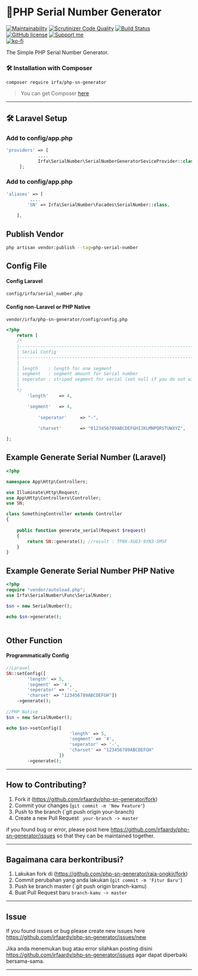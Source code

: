 
# 🚀PHP Serial Number Generator
[![Maintainability](https://api.codeclimate.com/v1/badges/3f4b5d10a870b2301715/maintainability)](https://codeclimate.com/github/irfaardy/php-sn-generator/maintainability) [![Scrutinizer Code Quality](https://scrutinizer-ci.com/g/irfaardy/php-sn-generator/badges/quality-score.png?b=master)](https://scrutinizer-ci.com/g/irfaardy/php-sn-generator/?branch=master) [![Build Status](https://scrutinizer-ci.com/g/irfaardy/php-sn-generator/badges/build.png?b=master)](https://scrutinizer-ci.com/g/irfaardy/php-sn-generator/build-status/master) [![GitHub license](https://img.shields.io/github/license/irfaardy/encrypt-file-laravel?style=flat-square)](https://github.com/irfaardy/encrypt-file-laravel/blob/master/LICENSE)  [![Support me](https://img.shields.io/badge/Support-Buy%20me%20a%20coffee-yellow.svg?style=flat-square)](https://www.buymeacoffee.com/OBaAofN)<br> 
[![ko-fi](https://www.ko-fi.com/img/githubbutton_sm.svg)](https://ko-fi.com/S6S52P7SN)

<p>The Simple PHP Serial Number Generator.<p>
<h3>🛠️ Installation with Composer </h3>


    composer require irfa/php-sn-generator

>You can get Composer [ here]( https://getcomposer.org/download/)

***


<h2>🛠️ Laravel Setup </h2>

<h3>Add to config/app.php</h3>

```php
'providers' => [
            ....
            Irfa\SerialNumber\SerialNumberGeneratorSeviceProvider::class,
     ];
```



<h3>Add to config/app.php</h3>

```php
'aliases' => [
         ....
  		'SN' => Irfa\SerialNumber\Facades\SerialNumber::class,

    ],
```

  <h2>Publish Vendor</h2>


```bash
php artisan vendor:publish --tag=php-serial-number
```

<h2>Config File</h2>

<h4>Config Laravel</h4>

```bash
config/irfa/serial_number.php
```

<h4>Config non-Laravel or PHP Native</h4>

```bash
vendor/irfa/php-sn-generator/config/config.php
```

```php
<?php 
	return [ 
	/*
    |--------------------------------------------------------------------------
    | Serial Config
    |--------------------------------------------------------------------------
    |
    | length    : length for one segment
    | segment   : segment amount for Serial number 
    | seperator : striped segment for serial (set null if you do not wish to use seperator)
    |
    */
		'length'	=> 4,

		'segment'	=> 4,
	
	    	'seperator'     => "-",
	
	    	'charset'       => "0123456789ABCDEFGHIJKLMNPQRSTUWXYZ",

];
```




<h2>Example Generate Serial Number (Laravel)</h2>


```php
<?php

namespace App\Http\Controllers;

use Illuminate\Http\Request;
use App\Http\Controllers\Controller;
use SN;

class SomethingController extends Controller
{
   
    public function generate_serial(Request $request)
    {
        return SN::generate(); //result : TP8K-XU63-9YN3-SMSF
    }
}
```

<h2>Example Generate Serial Number PHP Native</h2>


```php
<?php
require "vendor/autoload.php";
use Irfa\SerialNumber\Func\SerialNumber;

$sn = new SerialNumber();

echo $sn->generate();
   
```

<h2>Other Function</h2>
<h4>Programmatically Config</h4>

```php
//Laravel
SN::setConfig([	
		'length' => 5,
		'segment' => '4',
		'seperator' => '-',
		'charset' => "123456789ABCDEFGH"])
	->generate();
	
//PHP Native
$sn = new SerialNumber();

echo $sn->setConfig([	
                        'length' => 5,
                        'segment' => '4',
                        'seperator' => '-',
                        'charset' => "123456789ABCDEFGH"
                    ])
		->generate();
```

----

## How to Contributing?

1. Fork it (<https://github.com/irfaardy/php-sn-generator/fork>)
2. Commit your changes (`git commit -m 'New Feature'`)
3. Push to the branch (`git push origin your-branch)
4. Create a new Pull Request ` your-branch -> master`

if you found bug or error, please post here https://github.com/irfaardy/php-sn-generator/issues so that they can be maintained together.



***
## Bagaimana cara berkontribusi?

1. Lakukan fork di (<https://github.com/php-sn-generator/raja-ongkir/fork>)
2. Commit perubahan yang anda lakukan (`git commit -m 'Fitur Baru'`)
3. Push ke branch master (`git push origin branch-kamu)
4. Buat Pull Request baru `branch-kamu -> master`

---
## Issue
If you found issues or bug please create new issues here https://github.com/irfaardy/php-sn-generator/issues/new

Jika anda menemukan bug atau error silahkan posting disini https://github.com/irfaardy/php-sn-generator/issues agar dapat diperbaiki bersama-sama.

***
